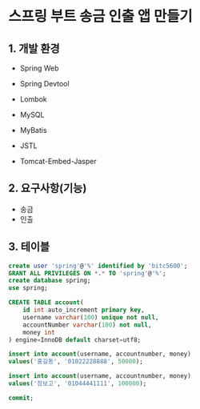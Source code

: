 # 스프링 부트 송금 인출 앱 만들기

## 1. 개발 환경

- Spring Web
- Spring Devtool
- Lombok
- MySQL
- MyBatis

- JSTL
- Tomcat-Embed-Jasper

## 2. 요구사항(기능)

- 송금
- 인출

## 3. 테이블

```sql
create user 'spring'@'%' identified by 'bitc5600';
GRANT ALL PRIVILEGES ON *.* TO 'spring'@'%';
create database spring;
use spring;
```

```sql
CREATE TABLE account(
	id int auto_increment primary key,
    username varchar(100) unique not null,
    accountNumber varchar(100) not null,
    money int
) engine=InnoDB default charset=utf8;
```

```sql
insert into account(username, accountnumber, money)
values('홍길동', '01022228888', 50000);

insert into account(username, accountnumber, money)
values('장보고', '01044441111', 100000);

commit;
```
